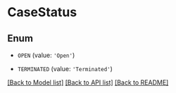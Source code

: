 # CaseStatus


## Enum

* `OPEN` (value: `'Open'`)

* `TERMINATED` (value: `'Terminated'`)

[[Back to Model list]](../README.md#documentation-for-models) [[Back to API list]](../README.md#documentation-for-api-endpoints) [[Back to README]](../README.md)


